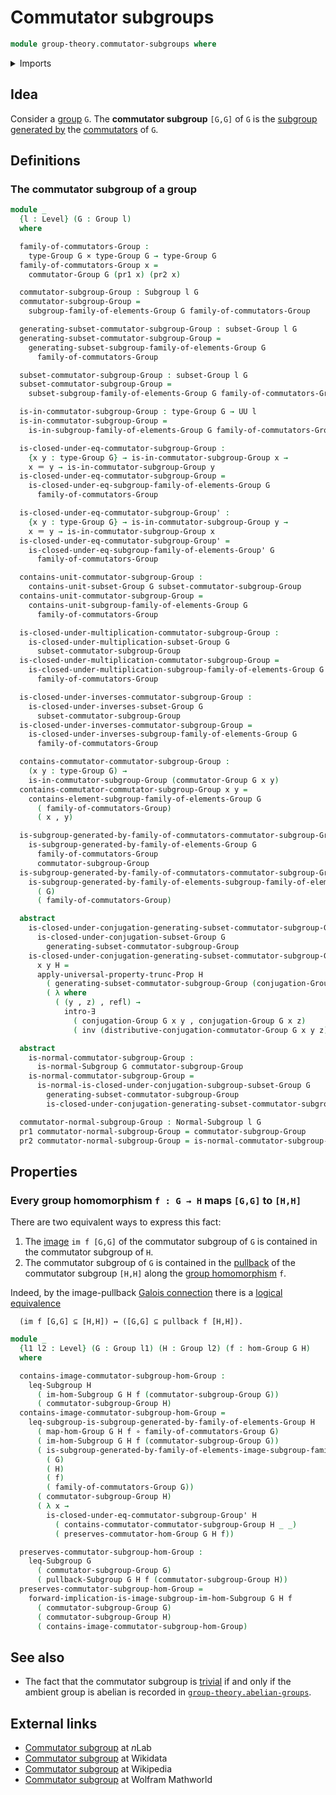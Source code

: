 # Commutator subgroups

```agda
module group-theory.commutator-subgroups where
```

<details><summary>Imports</summary>

```agda
open import foundation.cartesian-product-types
open import foundation.dependent-pair-types
open import foundation.existential-quantification
open import foundation.function-types
open import foundation.identity-types
open import foundation.propositional-truncations
open import foundation.universe-levels

open import group-theory.commutators-of-elements-groups
open import group-theory.conjugation
open import group-theory.groups
open import group-theory.homomorphisms-groups
open import group-theory.images-of-group-homomorphisms
open import group-theory.normal-subgroups
open import group-theory.pullbacks-subgroups
open import group-theory.subgroups
open import group-theory.subgroups-generated-by-families-of-elements-groups
open import group-theory.subgroups-generated-by-subsets-groups
open import group-theory.subsets-groups
```

</details>

## Idea

Consider a [group](group-theory.groups.md) `G`. The **commutator subgroup**
`[G,G]` of `G` is the
[subgroup generated by](group-theory.subgroups-generated-by-families-of-elements-groups.md)
the [commutators](group-theory.commutators-of-elements-groups.md) of `G`.

## Definitions

### The commutator subgroup of a group

```agda
module _
  {l : Level} (G : Group l)
  where

  family-of-commutators-Group :
    type-Group G × type-Group G → type-Group G
  family-of-commutators-Group x =
    commutator-Group G (pr1 x) (pr2 x)

  commutator-subgroup-Group : Subgroup l G
  commutator-subgroup-Group =
    subgroup-family-of-elements-Group G family-of-commutators-Group

  generating-subset-commutator-subgroup-Group : subset-Group l G
  generating-subset-commutator-subgroup-Group =
    generating-subset-subgroup-family-of-elements-Group G
      family-of-commutators-Group

  subset-commutator-subgroup-Group : subset-Group l G
  subset-commutator-subgroup-Group =
    subset-subgroup-family-of-elements-Group G family-of-commutators-Group

  is-in-commutator-subgroup-Group : type-Group G → UU l
  is-in-commutator-subgroup-Group =
    is-in-subgroup-family-of-elements-Group G family-of-commutators-Group

  is-closed-under-eq-commutator-subgroup-Group :
    {x y : type-Group G} → is-in-commutator-subgroup-Group x →
    x ＝ y → is-in-commutator-subgroup-Group y
  is-closed-under-eq-commutator-subgroup-Group =
    is-closed-under-eq-subgroup-family-of-elements-Group G
      family-of-commutators-Group

  is-closed-under-eq-commutator-subgroup-Group' :
    {x y : type-Group G} → is-in-commutator-subgroup-Group y →
    x ＝ y → is-in-commutator-subgroup-Group x
  is-closed-under-eq-commutator-subgroup-Group' =
    is-closed-under-eq-subgroup-family-of-elements-Group' G
      family-of-commutators-Group

  contains-unit-commutator-subgroup-Group :
    contains-unit-subset-Group G subset-commutator-subgroup-Group
  contains-unit-commutator-subgroup-Group =
    contains-unit-subgroup-family-of-elements-Group G
      family-of-commutators-Group

  is-closed-under-multiplication-commutator-subgroup-Group :
    is-closed-under-multiplication-subset-Group G
      subset-commutator-subgroup-Group
  is-closed-under-multiplication-commutator-subgroup-Group =
    is-closed-under-multiplication-subgroup-family-of-elements-Group G
      family-of-commutators-Group

  is-closed-under-inverses-commutator-subgroup-Group :
    is-closed-under-inverses-subset-Group G
      subset-commutator-subgroup-Group
  is-closed-under-inverses-commutator-subgroup-Group =
    is-closed-under-inverses-subgroup-family-of-elements-Group G
      family-of-commutators-Group

  contains-commutator-commutator-subgroup-Group :
    (x y : type-Group G) →
    is-in-commutator-subgroup-Group (commutator-Group G x y)
  contains-commutator-commutator-subgroup-Group x y =
    contains-element-subgroup-family-of-elements-Group G
      ( family-of-commutators-Group)
      ( x , y)

  is-subgroup-generated-by-family-of-commutators-commutator-subgroup-Group :
    is-subgroup-generated-by-family-of-elements-Group G
      family-of-commutators-Group
      commutator-subgroup-Group
  is-subgroup-generated-by-family-of-commutators-commutator-subgroup-Group =
    is-subgroup-generated-by-family-of-elements-subgroup-family-of-elements-Group
      ( G)
      ( family-of-commutators-Group)

  abstract
    is-closed-under-conjugation-generating-subset-commutator-subgroup-Group :
      is-closed-under-conjugation-subset-Group G
        generating-subset-commutator-subgroup-Group
    is-closed-under-conjugation-generating-subset-commutator-subgroup-Group
      x y H =
      apply-universal-property-trunc-Prop H
        ( generating-subset-commutator-subgroup-Group (conjugation-Group G x y))
        ( λ where
          ( (y , z) , refl) →
            intro-∃
              ( conjugation-Group G x y , conjugation-Group G x z)
              ( inv (distributive-conjugation-commutator-Group G x y z)))

  abstract
    is-normal-commutator-subgroup-Group :
      is-normal-Subgroup G commutator-subgroup-Group
    is-normal-commutator-subgroup-Group =
      is-normal-is-closed-under-conjugation-subgroup-subset-Group G
        generating-subset-commutator-subgroup-Group
        is-closed-under-conjugation-generating-subset-commutator-subgroup-Group

  commutator-normal-subgroup-Group : Normal-Subgroup l G
  pr1 commutator-normal-subgroup-Group = commutator-subgroup-Group
  pr2 commutator-normal-subgroup-Group = is-normal-commutator-subgroup-Group
```

## Properties

### Every group homomorphism `f : G → H` maps `[G,G]` to `[H,H]`

There are two equivalent ways to express this fact:

1. The [image](group-theory.images-of-group-homomorphisms.md) `im f [G,G]` of
   the commutator subgroup of `G` is contained in the commutator subgroup of
   `H`.
2. The commutator subgroup of `G` is contained in the
   [pullback](group-theory.pullbacks-subgroups.md) of the commutator subgroup
   `[H,H]` along the [group homomorphism](group-theory.homomorphisms-groups.md)
   `f`.

Indeed, by the image-pullback
[Galois connection](order-theory.galois-connections-large-posets.md) there is a
[logical equivalence](foundation.logical-equivalences.md)

```text
  (im f [G,G] ⊆ [H,H]) ↔ ([G,G] ⊆ pullback f [H,H]).
```

```agda
module _
  {l1 l2 : Level} (G : Group l1) (H : Group l2) (f : hom-Group G H)
  where

  contains-image-commutator-subgroup-hom-Group :
    leq-Subgroup H
      ( im-hom-Subgroup G H f (commutator-subgroup-Group G))
      ( commutator-subgroup-Group H)
  contains-image-commutator-subgroup-hom-Group =
    leq-subgroup-is-subgroup-generated-by-family-of-elements-Group H
      ( map-hom-Group G H f ∘ family-of-commutators-Group G)
      ( im-hom-Subgroup G H f (commutator-subgroup-Group G))
      ( is-subgroup-generated-by-family-of-elements-image-subgroup-family-of-elements-Group
        ( G)
        ( H)
        ( f)
        ( family-of-commutators-Group G))
      ( commutator-subgroup-Group H)
      ( λ x →
        is-closed-under-eq-commutator-subgroup-Group' H
          ( contains-commutator-commutator-subgroup-Group H _ _)
          ( preserves-commutator-hom-Group G H f))

  preserves-commutator-subgroup-hom-Group :
    leq-Subgroup G
      ( commutator-subgroup-Group G)
      ( pullback-Subgroup G H f (commutator-subgroup-Group H))
  preserves-commutator-subgroup-hom-Group =
    forward-implication-is-image-subgroup-im-hom-Subgroup G H f
      ( commutator-subgroup-Group G)
      ( commutator-subgroup-Group H)
      ( contains-image-commutator-subgroup-hom-Group)
```

## See also

- The fact that the commutator subgroup is
  [trivial](group-theory.trivial-subgroups.md) if and only if the ambient group
  is abelian is recorded in
  [`group-theory.abelian-groups`](group-theory.abelian-groups.md).

## External links

- [Commutator subgroup](https://ncatlab.org/nlab/show/commutator%20subgroup) at
  $n$Lab
- [Commutator subgroup](https://www.wikidata.org/wiki/Q522216) at Wikidata
- [Commutator subgroup](https://en.wikipedia.org/wiki/Commutator_subgroup) at
  Wikipedia
- [Commutator subgroup](https://mathworld.wolfram.com/CommutatorSubgroup.html)
  at Wolfram Mathworld

